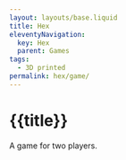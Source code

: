 ```yaml
---
layout: layouts/base.liquid
title: Hex
eleventyNavigation:
  key: Hex
  parent: Games
tags:
  - 3D printed
permalink: hex/game/
---
```

# {{title}}

A game for two players.
